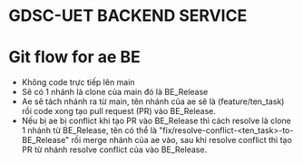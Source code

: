 # GDSC-UET BACKEND SERVICE

# Git flow for ae BE
- Không code trực tiếp lên main
- Sẽ có 1 nhánh là clone của main đó là BE_Release
- Ae sẽ tách nhánh ra từ main, tên nhánh của ae sẽ là (feature/ten_task) rồi code xong tạo pull request (PR) vào BE_Release.
- Nếu bị ae bị conflict khi tạo PR vào BE_Release thì cách resolve là clone 1 nhánh từ BE_Release, tên có thể là "fix/resolve-conflict-<ten_task>-to-BE_Release" rồi merge nhánh của ae vào, sau khi resolve conflict thì tạo PR từ nhánh resolve conflict của vào BE_Release.
